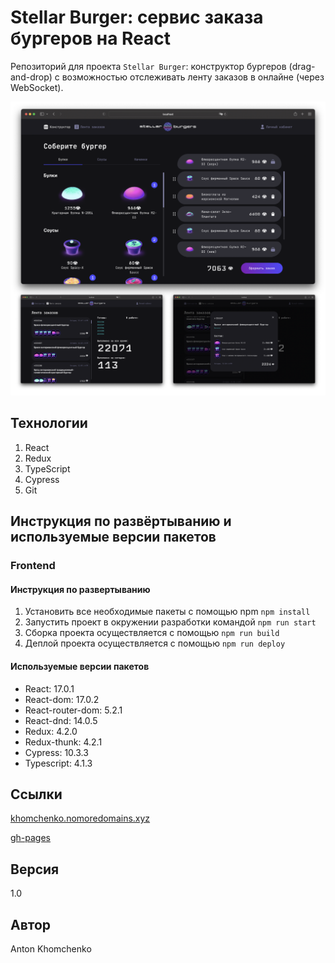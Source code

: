 # **Stellar Burger: сервис заказа бургеров на React**
Репозиторий для проекта `Stellar Burger`: конструктор бургеров (drag-and-drop) с возможностью отслеживать ленту заказов в онлайне (через WebSocket). 

![Проект Stellar Burger](https://github.com/khomch/react-burger/blob/main/readme/react-burger-index.png?raw=true)

## Технологии
1. React
2. Redux
3. TypeScript
4. Cypress
5. Git


## Инструкция по развёртыванию и используемые версии пакетов

### Frontend

#### Инструкция по развертыванию
1. Установить все необходимые пакеты с помощью npm `npm install`
2. Запустить проект в окружении разработки командой `npm run start`
3. Сборка проекта осуществляется с помощью `npm run build`
4. Деплой проекта осуществляется с помощью `npm run deploy`

#### Используемые версии пакетов
* React: 17.0.1
* React-dom: 17.0.2
* React-router-dom: 5.2.1
* React-dnd: 14.0.5
* Redux: 4.2.0
* Redux-thunk: 4.2.1
* Cypress: 10.3.3
* Typescript: 4.1.3

## Ссылки
[khomchenko.nomoredomains.xyz](https://khomchenko.nomoredomains.xyz) 

[gh-pages](https://vskipel.github.io/react-burger/#/)

## Версия
1.0

## Автор
Anton Khomchenko


